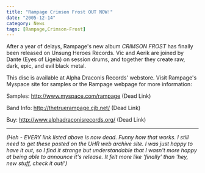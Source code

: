```yaml
---
title: "Rampage Crimson Frost OUT NOW!"
date: "2005-12-14"
category: News
tags: [Rampage,Crimson-Frost]
---
```


After a year of delays, Rampage's new album *CRIMSON FROST* has finally been released on Unsung Heroes Records. Vic and Aerik are joined by Dante (Eyes of Ligeia) on session drums, and together they create raw, dark, epic, and evil black metal.

This disc is available at Alpha Draconis Records' webstore. Visit Rampage's Myspace site for samples or the Rampage webpage for more information:

Samples: http://www.myspace.com/rampage (Dead Link)

Band Info: http://thetruerampage.cjb.net/ (Dead Link)

Buy: http://www.alphadraconisrecords.org/ (Dead Link)

***

*(Heh - EVERY link listed above is now dead. Funny how that works. I still need to get these posted on the UHR web archive site. I was just happy to have it out, so I find it strange but understandable that I wasn't more happy at being able to announce it's release. It felt more like 'finally' than 'hey, new stuff, check it out!')*
